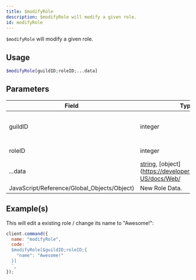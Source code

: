 ```yaml
---
title: $modifyRole
description: $modifyRole will modify a given role.
id: modifyRole
---
```


`$modifyRole` will modify a given role.

## Usage

```php
$modifyRole[guildID;roleID;...data]
```

## Parameters

| Field                                       | Type                                                                                                                                                      | Description                                   | Required |
| ------------------------------------------- | --------------------------------------------------------------------------------------------------------------------------------------------------------- | --------------------------------------------- | :------: |
| guildID                                     | integer                                                                                                                                                   | The guild ID of where the role is located in. |   true   |
| roleID                                      | integer                                                                                                                                                   | The role ID to modify.                        |   true   |
| ...data                                     | [string](https://developer.mozilla.org/en-US/docs/Web/JavaScript/Reference/Global_Objects/String), [object](https://developer.mozilla.org/en-US/docs/Web/ |
| JavaScript/Reference/Global_Objects/Object) | New Role Data.                                                                                                                                            | true                                          |

## Example(s)

This will edit a existing role / change its name to "Awesome!":

```javascript
client.command({
  name: "modifyRole",
  code: `
  $modifyRole[$guildID;roleID;{
    "name": "Awesome!"
  }]
  `,
});
```
